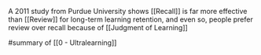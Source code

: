 A 2011 study from Purdue University shows [[Recall]] is far more effective than [[Review]] for long-term learning retention, and even so, people prefer review over recall because of [[Judgment of Learning]]

#summary  of [[0 - Ultralearning]]